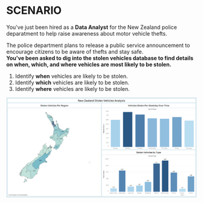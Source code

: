 # SCENARIO

You've just been hired as a **Data Analyst** for the New Zealand police deparatment to help raise awareness about motor vehicle thefts.

The police department plans to release a public service announcement to encourage citizens to be aware of thefts and stay safe.  
**You've been asked to dig into the stolen vehicles database to find details on when, which, and where vehicles are most likely to be stolen.**

1. Identify **when** vehicles are likely to be stolen.
2. Identify **which** vehicles are likely to be stolen.
3. Identify **where** vehicles are likely to be stolen.

![Image of Tableau Dashboard](https://raw.githubusercontent.com/Sowatee/Motor-Vehicle-Thefts-Analysis/main/Stolen_Vehicles_Dashboard.png)
